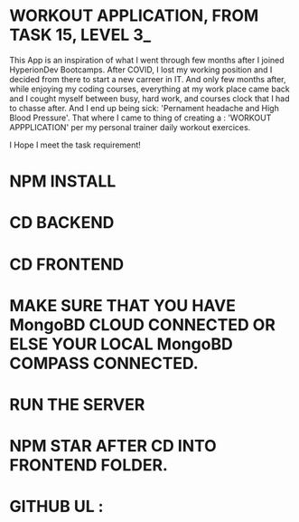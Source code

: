 # WORKOUT APPLICATION, FROM TASK 15, LEVEL 3_

This App is an inspiration of what I went through few months after I joined HyperionDev Bootcamps.
After COVID, I lost my working position and I decided from there to start a new carreer in IT. And only few months after, while enjoying my coding courses, everything at my work place came back and I cought myself between busy, hard work, and courses clock that I had to chasse after. And I end up being sick: 'Pernament headache and High Blood Pressure'. That where I came to thing of creating a : 'WORKOUT APPPLICATION' per my personal trainer daily workout exercices.

I Hope I meet the task requirement!

# NPM INSTALL
# CD BACKEND
# CD FRONTEND

# MAKE SURE THAT YOU HAVE MongoBD CLOUD CONNECTED OR ELSE YOUR LOCAL MongoBD COMPASS    CONNECTED.
# RUN THE SERVER
# NPM STAR AFTER CD INTO FRONTEND FOLDER.

# GITHUB UL : 

